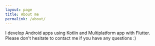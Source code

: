 ```yaml
---
layout: page
title: About me
permalink: /about/
---
```


I develop Android apps using Kotlin and Multiplatform app with Flutter. Please don't hesitate to contact me if you have any questions :)
